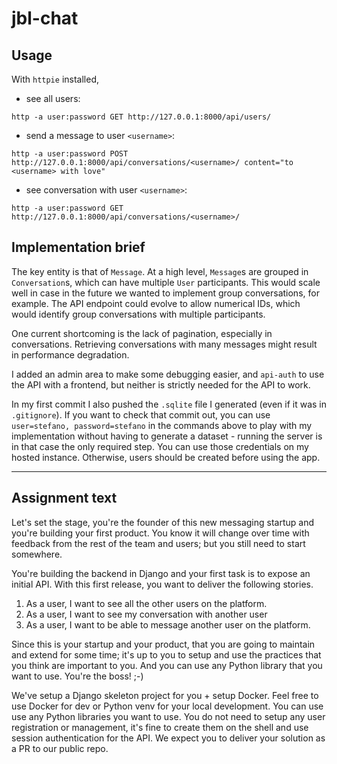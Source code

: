 # jbl-chat
## Usage
With `httpie` installed,
- see all users:

`http -a user:password GET http://127.0.0.1:8000/api/users/`
- send a message to user `<username>`:

`http -a user:password POST http://127.0.0.1:8000/api/conversations/<username>/ content="to <username> with love"`
- see conversation with user `<username>`:

`http -a user:password GET http://127.0.0.1:8000/api/conversations/<username>/`

## Implementation brief
The key entity is that of `Message`. At a high level, `Message`s are grouped in `Conversation`s, which can have multiple `User` participants. This would scale well in case in the future we wanted to implement group conversations, for example. The API endpoint could evolve to allow numerical IDs, which would identify group conversations with multiple participants.

One current shortcoming is the lack of pagination, especially in conversations. Retrieving conversations with many messages might result in performance degradation.

I added an admin area to make some debugging easier, and `api-auth` to use the API with a frontend, but neither is strictly needed for the API to work.

In my first commit I also pushed the `.sqlite` file I generated (even if it was in `.gitignore`). If you want to check that commit out, you can use `user=stefano, password=stefano` in the commands above to play with my implementation without having to generate a dataset - running the server is in that case the only required step. You can use those credentials on my hosted instance. Otherwise, users should be created before using the app.

-----------------------
## Assignment text
Let's set the stage, you're the founder of this new messaging startup and you're building your first product. You know it will change over time with feedback from the rest of the team and users; but you still need to start somewhere.

You're building the backend in Django and your first task is to expose an initial API. With this first release, you want to deliver the following stories.

1. As a user, I want to see all the other users on the platform.
2. As a user, I want to see my conversation with another user
3. As a user, I want to be able to message another user on the platform.

Since this is your startup and your product, that you are going to maintain and extend for some time; it's up to you to setup and use the practices that you think are important to you. And you can use any Python library that you want to use. You're the boss! ;-)

We've setup a Django skeleton project for you + setup Docker. Feel free to use Docker for dev or Python venv for your local development. You can use use any Python libraries you want to use. You do not need to setup any user registration or management, it's fine to create them on the shell and use session authentication for the API. We expect you to deliver your solution as a PR to our public repo.
